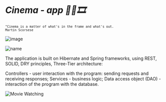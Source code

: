# *Cinema - app 🍿👀🎞*

<sub>   
	
	"Cinema is a matter of what's in the frame and what's out.
	Martin Scorsese
	
 </sub>

![image](https://github.com/SofiiaKazanivska/cinema-app/assets/72439767/3021d5cb-9da3-416e-9f73-6c6ecd826815)


![name](https://i.gifer.com/7CHI.gif)

The application is built on Hibernate and Spring frameworks, using REST, SOLID, DRY principles, Three-Tier architecture:

Controllers - user interaction with the program: sending requests and receiving responses;
Services - business logic;
Data access object (DAO) - interaction of the program with the database.

![Movie Watching](https://media.giphy.com/media/ZcnTGzZtdOg5i/giphy.gif)




